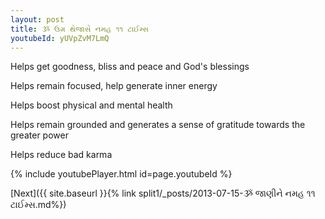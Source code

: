 ```yaml
---
layout: post
title: ૐ ઉગ્ર થેજાસે નમહ ૧૧ ટાઈમ્સ
youtubeId: yUVpZvM7LmQ
---
```

 
 
Helps get goodness, bliss and peace and God's blessings
 
Helps remain focused, help generate inner energy 
 
Helps boost physical and mental health 
 
Helps remain grounded and generates a sense of gratitude towards the greater power 
 
Helps reduce bad karma
 
 
 
 


{% include youtubePlayer.html id=page.youtubeId %}
 
[Next]({{ site.baseurl }}{% link  split1/_posts/2013-07-15-ૐ જાણીને નમહ ૧૧ ટાઈમ્સ.md%})
 
